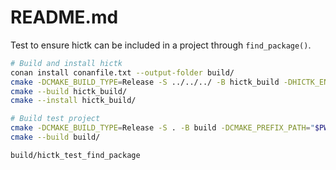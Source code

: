 # README.md

Test to ensure hictk can be included in a project through `find_package()`.

```bash
# Build and install hictk
conan install conanfile.txt --output-folder build/
cmake -DCMAKE_BUILD_TYPE=Release -S ../../../ -B hictk_build -DHICTK_ENABLE_TESTING=OFF -DHICTK_BUILD_TOOLS=OFF -DCMAKE_PREFIX_PATH="$PWD/build" -DCMAKE_INSTALL_PREFIX=hictk_install
cmake --build hictk_build/
cmake --install hictk_build/

# Build test project
cmake -DCMAKE_BUILD_TYPE=Release -S . -B build -DCMAKE_PREFIX_PATH="$PWD/build;$PWD/hictk_install/lib/cmake/hictk/"
cmake --build build/

build/hictk_test_find_package
```
